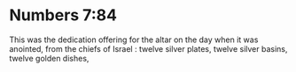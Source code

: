 # Numbers 7:84

This was the dedication offering for the altar on the day when it was anointed, from the chiefs of Israel : twelve silver plates, twelve silver basins, twelve golden dishes,
